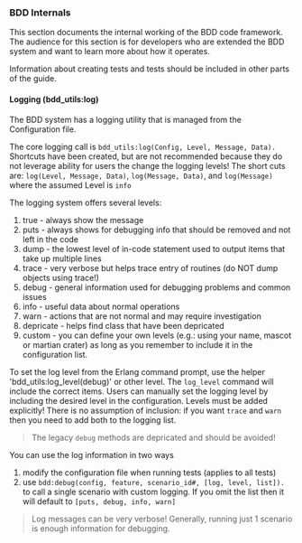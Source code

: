 ### BDD Internals

This section documents the internal working of the BDD code framework.  The audience for this section is for developers who are extended the BDD system and want to learn more about how it operates.

Information about creating tests and tests should be included in other parts of the guide.

#### Logging (bdd_utils:log)

The BDD system has a logging utility that is managed from the Configuration file.

The core logging call is `bdd_utils:log(Config, Level, Message, Data).`  Shortcuts have been created, but are not recommended because they do not leverage ability for users the change the logging levels!  The short cuts are: `log(Level, Message, Data)`, `log(Message, Data)`, and `log(Message)` where the assumed Level is `info`

The logging system offers several levels:

1. true - always show the message
1. puts - always shows for debugging info that should be removed and not left in the code
1. dump - the lowest level of in-code statement used to output items that take up multiple lines
1. trace - very verbose but helps trace entry of routines (do NOT dump objects using trace!)
1. debug - general information used for debugging problems and common issues
1. info - useful data about normal operations
1. warn - actions that are not normal and may require investigation
1. depricate - helps find class that have been depricated
1. custom - you can define your own levels (e.g.: using your name, mascot or martian crater) as long as you remember to include it in the configuration list.

To set the log level from the Erlang command prompt, use the helper 'bdd_utils:log_level(debug)' or other level.  The `log_level` command will include the correct items.  Users can manually set the logging level by including the desired level in the configuration.  Levels must be added explicitly!  There is no assumption of inclusion: if you want `trace` and `warn` then you need to add both to the logging list.


> The legacy `debug` methods are depricated and should be avoided!

You can use the log information in two ways

1. modify the configuration file when running tests (applies to all tests)
1. use `bdd:debug(config, feature, scenario_id#, [log, level, list]).` to call a single scenario with custom logging.  If you omit the list then it will default to `[puts, debug, info, warn]`

> Log messages can be very verbose!  Generally, running just 1 scenario is enough information for debugging.